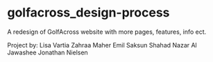 # golfacross_design-process
A redesign of GolfAcross website with more pages, features, info ect.

Project by:
Lisa Vartia 
Zahraa Maher
Emil Saksun
Shahad Nazar Al Jawashee
Jonathan Nielsen  
